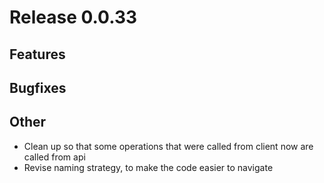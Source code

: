 # Release 0.0.33

## Features

## Bugfixes

## Other
* Clean up so that some operations that were called from client now are called from api
* Revise naming strategy, to make the code easier to navigate
